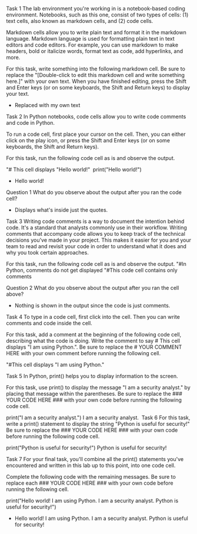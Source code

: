 Task 1
The lab environment you're working in is a notebook-based coding environment. Notebooks, such as this one, consist of two types of cells: (1) text cells, also known as markdown cells, and (2) code cells.

Markdown cells allow you to write plain text and format it in the markdown language. Markdown language is used for formatting plain text in text editors and code editors. For example, you can use markdown to make headers, bold or italicize words, format text as code, add hyperlinks, and more.

For this task, write something into the following markdown cell. Be sure to replace the "[Double-click to edit this markdown cell and write something here.]" with your own text. When you have finished editing, press the Shift and Enter keys (or on some keyboards, the Shift and Return keys) to display your text.

- Replaced with my own text

Task 2
In Python notebooks, code cells allow you to write code comments and code in Python.

To run a code cell, first place your cursor on the cell. Then, you can either click on the play icon, or press the Shift and Enter keys (or on some keyboards, the Shift and Return keys).

For this task, run the following code cell as is and observe the output.

"# This cell displays "Hello world!"
​
print("Hello world!")

- Hello world!

Question 1
What do you observe about the output after you ran the code cell?

- Displays what's inside just the quotes.

Task 3
Writing code comments is a way to document the intention behind code. It's a standard that analysts commonly use in their workflow. Writing comments that accompany code allows you to keep track of the technical decisions you've made in your project. This makes it easier for you and your team to read and revisit your code in order to understand what it does and why you took certain approaches.

For this task, run the following code cell as is and observe the output.
"#In Python, comments do not get displayed
"#This code cell contains only comments


Question 2
What do you observe about the output after you ran the cell above?

- Nothing is shown in the output since the code is just comments.

Task 4
To type in a code cell, first click into the cell. Then you can write comments and code inside the cell.

For this task, add a comment at the beginning of the following code cell, describing what the code is doing. Write the comment to say # This cell displays "I am using Python.". Be sure to replace the # YOUR COMMENT HERE with your own comment before running the following cell.

"#This cell displays "I am using Python."

Task 5
In Python, print() helps you to display information to the screen.

For this task, use print() to display the message "I am a security analyst." by placing that message within the parentheses. Be sure to replace the ### YOUR CODE HERE ### with your own code before running the following code cell.

print("I am a security analyst.")
I am a security analyst.
​
Task 6
For this task, write a print() statement to display the string "Python is useful for security!" Be sure to replace the ### YOUR CODE HERE ### with your own code before running the following code cell.

print("Python is useful for security!")
Python is useful for security!

Task 7
For your final task, you'll combine all the print() statements you've encountered and written in this lab up to this point, into one code cell.

Complete the following code with the remaining messages. Be sure to replace each ### YOUR CODE HERE ### with your own code before running the following cell.

print("Hello world! I am using Python. I am a security analyst. Python is useful for security!")
​
- Hello world! I am using Python. I am a security analyst. Python is useful for security!
